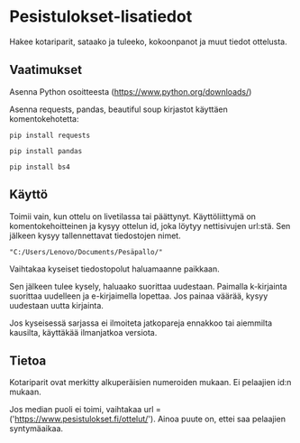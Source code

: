 # Pesistulokset-lisatiedot
Hakee kotariparit, sataako ja tuleeko, kokoonpanot ja muut tiedot ottelusta.

## Vaatimukset

Asenna Python osoitteesta (https://www.python.org/downloads/)

Asenna requests, pandas, beautiful soup kirjastot käyttäen komentokehotetta:

`pip install requests`

`pip install pandas`

`pip install bs4`

## Käyttö

Toimii vain, kun ottelu on livetilassa tai päättynyt. Käyttöliittymä on komentokehoitteinen ja kysyy ottelun id, joka löytyy nettisivujen url:stä. Sen jälkeen kysyy tallennettavat tiedostojen nimet.

`"C:/Users/Lenovo/Documents/Pesäpallo/"` 

Vaihtakaa kyseiset tiedostopolut haluamaanne paikkaan.

Sen jälkeen tulee kysely, haluaako suorittaa uudestaan. Paimalla k-kirjainta suorittaa uudelleen ja e-kirjaimella lopettaa. Jos painaa väärää, kysyy uudestaan uutta kirjainta.

Jos kyseisessä sarjassa ei ilmoiteta jatkopareja ennakkoo tai aiemmilta kausilta, käyttäkää ilmanjatkoa versiota.

## Tietoa

Kotariparit ovat merkitty alkuperäisien numeroiden mukaan. Ei pelaajien id:n mukaan.

Jos median puoli ei toimi, vaihtakaa url = ('https://www.pesistulokset.fi/ottelut/'). Ainoa puute on, ettei saa pelaajien syntymäaikaa.
